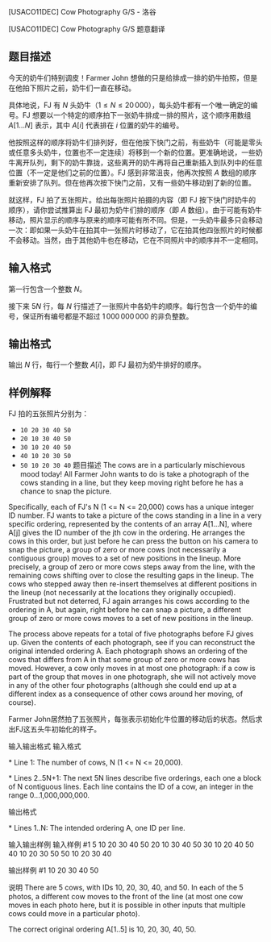 



[USACO11DEC] Cow Photography G/S - 洛谷














[USACO11DEC] Cow Photography G/S
题意翻译
## 题目描述

今天的奶牛们特别调皮！Farmer John 想做的只是给排成一排的奶牛拍照，但是在他拍下照片之前，奶牛们一直在移动。

具体地说，FJ 有 $N$ 头奶牛（$1 \leq N \leq 20\,000$），每头奶牛都有一个唯一确定的编号。FJ 想要以一个特定的顺序拍下一张奶牛排成一排的照片，这个顺序用数组 $A[1 \ldots N]$ 表示，其中 $A[i]$ 代表排在 $i$ 位置的奶牛的编号。

他按照这样的顺序将奶牛们排列好，但在他按下快门之前，有些奶牛（可能是零头或任意多头奶牛，位置也不一定连续）将移到一个新的位置。更准确地说，一些奶牛离开队列，剩下的奶牛靠拢，这些离开的奶牛再将自己重新插入到队列中的任意位置（不一定是他们之前的位置）。FJ 感到非常沮丧，他再次按照 $A$ 数组的顺序重新安排了队列。但在他再次按下快门之前，又有一些奶牛移动到了新的位置。

就这样，FJ 拍了五张照片。给出每张照片拍摄的内容（即 FJ 按下快门时奶牛的顺序），请你尝试推算出 FJ 最初为奶牛们排的顺序（即 $A$ 数组）。由于可能有奶牛移动，照片显示的顺序与原来的顺序可能有所不同。但是，一头奶牛最多只会移动一次：即如果一头奶牛在拍其中一张照片时移动了，它在拍其他四张照片的时候都不会移动。当然，由于其他奶牛也在移动，它在不同照片中的顺序并不一定相同。

## 输入格式

第一行包含一个整数 $N$。

接下来 $5N$ 行，每 $N$ 行描述了一张照片中各奶牛的顺序。每行包含一个奶牛的编号，保证所有编号都是不超过 $1\,000\,000\,000$ 的非负整数。

## 输出格式

输出 $N$ 行，每行一个整数 $A[i]$，即 FJ 最初为奶牛排好的顺序。

## 样例解释

FJ 拍的五张照片分别为：

- `10 20 30 40 50`
- `20 10 30 40 50`
- `30 10 20 40 50`
- `40 10 20 30 50`
- `50 10 20 30 40`
题目描述
The cows are in a particularly mischievous mood today!  All Farmer John wants to do is take a photograph of the cows standing in a line, but they keep moving right before he has a chance to snap the picture.

Specifically, each of FJ's N (1 <= N <= 20,000) cows has a unique integer ID number.  FJ wants to take a picture of the cows standing in a line in a very specific ordering, represented by the contents of an array A[1...N], where A[j] gives the ID number of the jth cow in the ordering.  He arranges the cows in this order, but just before he can press the button on his camera to snap the picture, a group of zero or more cows (not necessarily a contiguous group) moves to a set of new positions in the lineup.  More precisely, a group of zero or more cows steps away from the line, with the remaining cows shifting over to close the resulting gaps in the lineup.  The cows who stepped away then re-insert themselves at different positions in the lineup (not necessarily at the locations they originally occupied).  Frustrated but not deterred, FJ again arranges his cows according to the ordering in A, but again, right before he can snap a picture, a different group of zero or more cows moves to a set of new positions in the lineup.

The process above repeats for a total of five photographs before FJ gives up.  Given the contents of each photograph, see if you can reconstruct the original intended ordering A.  Each photograph shows an ordering of the cows that differs from A in that some group of zero or more cows has moved. However, a cow only moves in at most one photograph: if a cow is part of the group that moves in one photograph, she will not actively move in any of the other four photographs (although she could end up at a different index as a consequence of other cows around her moving, of course).

Farmer John居然拍了五张照片，每张表示初始化牛位置的移动后的状态。然后求出FJ这五头牛初始化的样子。

输入输出格式
输入格式

\* Line 1: The number of cows, N (1 <= N <= 20,000). 

\* Lines 2..5N+1: The next 5N lines describe five orderings, each one a block of N contiguous lines.  Each line contains the ID of a cow, an integer in the range 0...1,000,000,000.

输出格式

\* Lines 1..N: The intended ordering A, one ID per line. 


输入输出样例
输入样例 #1
5 
10 
20 
30 
40 
50 
20 
10 
30 
40 
50 
30 
10 
20 
40 
50 
40 
10 
20 
30 
50 
50 
10 
20 
30 
40 

输出样例 #1
10 
20 
30 
40 
50 

说明
There are 5 cows, with IDs 10, 20, 30, 40, and 50.  In each of the 5 photos, a different cow moves to the front of the line (at most one cow moves in each photo here, but it is possible in other inputs that multiple cows could move in a particular photo).


The correct original ordering A[1..5] is 10, 20, 30, 40, 50.









